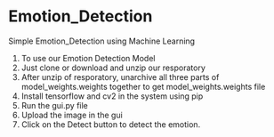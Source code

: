 # Emotion_Detection
Simple Emotion_Detection using Machine Learning


1. To use our Emotion Detection Model
2. Just clone or download and unzip our resporatory
3. After unzip of resporatory, unarchive all three parts of model_weights.weights together to get model_weights.weights file
4. Install tensorflow and cv2 in the system using pip
5. Run the gui.py file
6. Upload the image in the gui
7. Click on the Detect button to detect the emotion.
